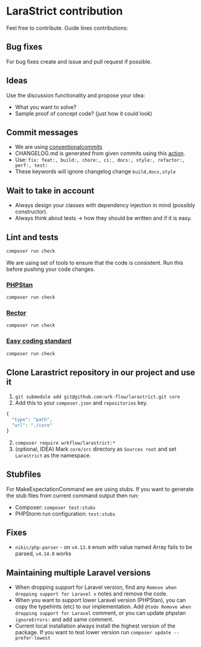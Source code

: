 # LaraStrict contribution

Feel free to contribute. Guide lines contributions:

## Bug fixes

For bug fixes create and issue and pull request if possible.

## Ideas

Use the discussion functionality and propose your idea:

- What you want to solve?
- Sample proof of concept code? (just how it could look)

## Commit messages

- We are using [conventionalcommits](https://www.conventionalcommits.org/en/v1.0.0/)
- CHANGELOG.md is generated from given commits using this [action](https://github.com/requarks/changelog-action).
- Use: `fix: feat:, build:, chore:, ci:, docs:, style:, refactor:, perf:, test:`
- These keywords will ignore changelog change `build,docs,style`

## Wait to take in account

- Always design your classes with dependency injection in mind (possibly constructor).
- Always think about tests -> how they should be written and if it is easy.

## Lint and tests

```bash
composer run check
```

We are using set of tools to ensure that the code is consistent. Run this before pushing your code changes.

### [PHPStan](https://phpstan.org)

```bash
composer run check
```

### [Rector](https://github.com/rectorphp/rector)

```bash
composer run check
```

### [Easy coding standard](https://github.com/symplify/easy-coding-standard)

```bash
composer run check
```

## Clone Larastrict repository in our project and use it

1. `git submodule add git@github.com:wrk-flow/larastrict.git core`
2. Add this to your `composer.json` and `repositories` key.
```php
{
  "type": "path",
  "url": "./core"
}
```
2. `composer require wrkflow/larastrict:*`
4. (optional, IDEA) Mark `core/src` directory as `Sources root` and set `Larastrict` as the namespace.

## Stubfiles

For MakeExpectationCommand we are using stubs. If you want to generate the stub files from current command output then run:

- Composer: `composer test:stubs`
- PHPStorm run configuration: `test:stubs`

## Fixes

- `nikic/php-parser` - on `v4.13.0` enum with value named Array fails to be parsed, `v4.14.0` works

## Maintaining multiple Laravel versions

- When dropping support for Laravel version, find any `Remove when dropping support for Laravel x` notes and remove the code.
- When you want to support lower Laravel version (PHPStan), you can copy the typehints (etc) to our implementation. Add `@todo Remove when dropping support for Laravel` comment, or you can update phpstan `
  ignoreErrors:` and add same comment.
- Current local installation always install the highest version of the package. If you want to test lower version run `composer update --prefer-lowest`

